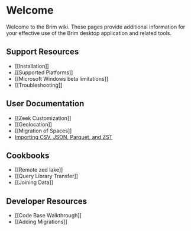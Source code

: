 # Welcome

Welcome to the Brim wiki. These pages provide additional information for your
effective use of the Brim desktop application and related tools.

## Support Resources

- [[Installation]]
- [[Supported Platforms]]
- [[Microsoft Windows beta limitations]]
- [[Troubleshooting]]

## User Documentation

- [[Zeek Customization]]
- [[Geolocation]]
- [[Migration of Spaces]]
- [Importing CSV, JSON, Parquet, and ZST](Importing-CSV-JSON-Parquet-and-ZST)

## Cookbooks

- [[Remote zed lake]]
- [[Query Library Transfer]]
- [[Joining Data]]

## Developer Resources

- [[Code Base Walkthrough]]
- [[Adding Migrations]]
